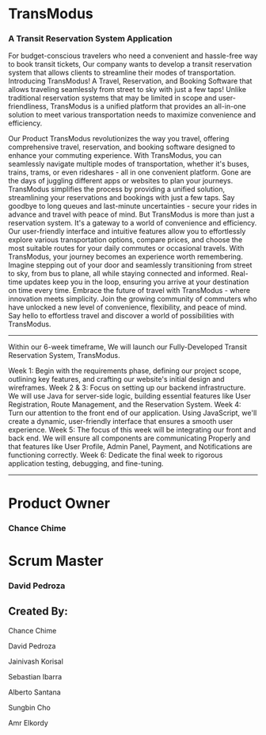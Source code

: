 # TransModus
### A Transit Reservation System Application
For budget-conscious travelers who need a convenient and hassle-free way to book transit tickets, Our company wants to develop a transit reservation system that allows clients to streamline their modes of transportation. 
Introducing TransModus! A Travel, Reservation, and Booking Software that allows traveling seamlessly from street to sky with just a few taps! 
Unlike traditional reservation systems that may be limited in scope and user-friendliness, TransModus is a unified platform that provides an all-in-one solution to meet various transportation needs to maximize convenience and efficiency. 

Our Product TransModus revolutionizes the way you travel, offering comprehensive travel, reservation, and booking software designed to enhance your commuting experience. With TransModus, you can seamlessly navigate multiple modes of transportation, whether it's buses, trains, trams, or even rideshares - all in one convenient platform. Gone are the days of juggling different apps or websites to plan your journeys.
TransModus simplifies the process by providing a unified solution, streamlining your reservations and bookings with just a few taps. Say goodbye to long queues and last-minute uncertainties - secure your rides in advance and travel with peace of mind. But TransModus is more than just a reservation system. It's a gateway to a world of convenience and efficiency. Our user-friendly interface and intuitive features allow you to effortlessly explore various transportation options, compare prices, and choose the most suitable routes for your daily commutes or occasional travels. 
With TransModus, your journey becomes an experience worth remembering. Imagine stepping out of your door and seamlessly transitioning from street to sky, from bus to plane, all while staying connected and informed. Real-time updates keep you in the loop, ensuring you arrive at your destination on time every time. Embrace the future of travel with TransModus - where innovation meets simplicity. Join the growing community of commuters who have unlocked a new level of convenience, flexibility, and peace of mind. Say hello to effortless travel and discover a world of possibilities with TransModus. 

---

Within our 6-week timeframe, We will launch our Fully-Developed Transit Reservation System, TransModus.

Week 1: Begin with the requirements phase, defining our project scope, outlining key features, and crafting our website's initial design and wireframes.
Week 2 & 3: Focus on setting up our backend infrastructure. We will use Java for server-side logic, building essential features like User Registration, Route Management, and the Reservation System.
Week 4: Turn our attention to the front end of our application. Using JavaScript, we'll create a dynamic, user-friendly interface that ensures a smooth user experience.
Week 5: The focus of this week will be integrating our front and back end. We will ensure all components are communicating Properly and that features like User Profile, Admin Panel, Payment, and Notifications are functioning correctly. 
Week 6: Dedicate the final week to rigorous application testing, debugging, and fine-tuning.

---
# Product Owner
### Chance Chime

# Scrum Master
### David Pedroza

## Created By: 
Chance Chime

David Pedroza

Jainivash Korisal

Sebastian Ibarra

Alberto Santana

Sungbin Cho

Amr Elkordy

 

